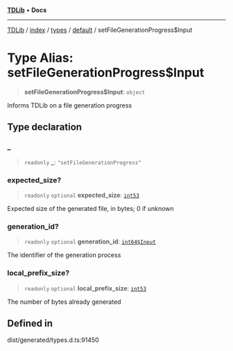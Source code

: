 [**TDLib**](../../../../../../README.md) • **Docs**

***

[TDLib](../../../../../../modules.md) / [index](../../../../../README.md) / [types](../../../README.md) / [default](../README.md) / setFileGenerationProgress$Input

# Type Alias: setFileGenerationProgress$Input

> **setFileGenerationProgress$Input**: `object`

Informs TDLib on a file generation progress

## Type declaration

### \_

> `readonly` **\_**: `"setFileGenerationProgress"`

### expected\_size?

> `readonly` `optional` **expected\_size**: [`int53`](int53.md)

Expected size of the generated file, in bytes; 0 if unknown

### generation\_id?

> `readonly` `optional` **generation\_id**: [`int64$Input`](int64$Input.md)

The identifier of the generation process

### local\_prefix\_size?

> `readonly` `optional` **local\_prefix\_size**: [`int53`](int53.md)

The number of bytes already generated

## Defined in

dist/generated/types.d.ts:91450
